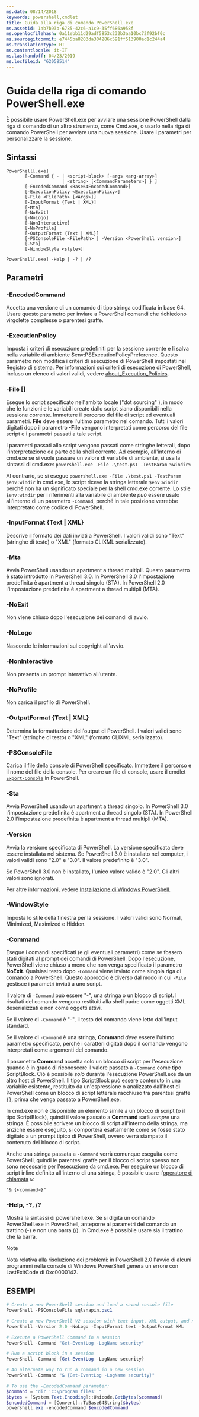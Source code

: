```yaml
---
ms.date: 08/14/2018
keywords: powershell,cmdlet
title: Guida alla riga di comando PowerShell.exe
ms.assetid: 1ab7b93b-6785-42c6-a1c9-35ff686a958f
ms.openlocfilehash: 0a11ebb11d29adf5853c232b3aa10bc72f92bf0c
ms.sourcegitcommit: e7445ba8203da304286c591ff513900ad1c244a4
ms.translationtype: HT
ms.contentlocale: it-IT
ms.lasthandoff: 04/23/2019
ms.locfileid: "62058514"
---
```

# <a name="powershellexe-command-line-help"></a>Guida della riga di comando PowerShell.exe

È possibile usare PowerShell.exe per avviare una sessione PowerShell dalla riga di comando di un altro strumento, come Cmd.exe, o usarlo nella riga di comando PowerShell per avviare una nuova sessione. Usare i parametri per personalizzare la sessione.

## <a name="syntax"></a>Sintassi

```syntax
PowerShell[.exe]
       [-Command { - | <script-block> [-args <arg-array>]
                     | <string> [<CommandParameters>] } ]
       [-EncodedCommand <Base64EncodedCommand>]
       [-ExecutionPolicy <ExecutionPolicy>]
       [-File <FilePath> [<Args>]]
       [-InputFormat {Text | XML}]
       [-Mta]
       [-NoExit]
       [-NoLogo]
       [-NonInteractive]
       [-NoProfile]
       [-OutputFormat {Text | XML}]
       [-PSConsoleFile <FilePath> | -Version <PowerShell version>]
       [-Sta]
       [-WindowStyle <style>]

PowerShell[.exe] -Help | -? | /?
```

## <a name="parameters"></a>Parametri

### <a name="-encodedcommand-base64encodedcommand"></a>-EncodedCommand <Base64EncodedCommand>

Accetta una versione di un comando di tipo stringa codificata in base 64. Usare questo parametro per inviare a PowerShell comandi che richiedono virgolette complesse o parentesi graffe.

### <a name="-executionpolicy-executionpolicy"></a>-ExecutionPolicy <ExecutionPolicy>

Imposta i criteri di esecuzione predefiniti per la sessione corrente e li salva nella variabile di ambiente $env:PSExecutionPolicyPreference. Questo parametro non modifica i criteri di esecuzione di PowerShell impostati nel Registro di sistema. Per informazioni sui criteri di esecuzione di PowerShell, incluso un elenco di valori validi, vedere [about_Execution_Policies](/powershell/module/microsoft.powershell.core/about/about_execution_policies).

### <a name="-file-filepath-parameters"></a>-File <FilePath> \[<Parameters>]

Esegue lo script specificato nell'ambito locale ("dot sourcing" ), in modo che le funzioni e le variabili create dallo script siano disponibili nella sessione corrente. Immettere il percorso del file di script ed eventuali parametri. **File** deve essere l'ultimo parametro nel comando. Tutti i valori digitati dopo il parametro **-File** vengono interpretati come percorso del file script e i parametri passati a tale script.

I parametri passati allo script vengono passati come stringhe letterali, dopo l'interpretazione da parte della shell corrente. Ad esempio, all'interno di cmd.exe se si vuole passare un valore di variabile di ambiente, si usa la sintassi di cmd.exe: `powershell.exe -File .\test.ps1 -TestParam %windir%`

Al contrario, se si esegue `powershell.exe -File .\test.ps1 -TestParam $env:windir` in cmd.exe, lo script riceve la stringa letterale `$env:windir` perché non ha un significato speciale per la shell cmd.exe corrente.
Lo stile `$env:windir` per i riferimenti alla variabile di ambiente _può_ essere usato all'interno di un parametro `-Command`, perché in tale posizione verrebbe interpretato come codice di PowerShell.

### <a name="-inputformat-text--xml"></a>\-InputFormat {Text | XML}

Descrive il formato dei dati inviati a PowerShell. I valori validi sono "Text" (stringhe di testo) o "XML" (formato CLIXML serializzato).

### <a name="-mta"></a>-Mta

Avvia PowerShell usando un apartment a thread multipli. Questo parametro è stato introdotto in PowerShell 3.0. In PowerShell 3.0 l'impostazione predefinita è apartment a thread singolo (STA). In PowerShell 2.0 l'impostazione predefinita è apartment a thread multipli (MTA).

### <a name="-noexit"></a>-NoExit

Non viene chiuso dopo l'esecuzione dei comandi di avvio.

### <a name="-nologo"></a>-NoLogo

Nasconde le informazioni sul copyright all'avvio.

### <a name="-noninteractive"></a>-NonInteractive

Non presenta un prompt interattivo all'utente.

### <a name="-noprofile"></a>-NoProfile

Non carica il profilo di PowerShell.

### <a name="-outputformat-text--xml"></a>-OutputFormat {Text | XML}

Determina la formattazione dell'output di PowerShell. I valori validi sono "Text" (stringhe di testo) o "XML" (formato CLIXML serializzato).

### <a name="-psconsolefile-filepath"></a>-PSConsoleFile <FilePath>

Carica il file della console di PowerShell specificato. Immettere il percorso e il nome del file della console. Per creare un file di console, usare il cmdlet [`Export-Console`](/powershell/module/Microsoft.PowerShell.Core/Export-Console) in PowerShell.

### <a name="-sta"></a>-Sta

Avvia PowerShell usando un apartment a thread singolo. In PowerShell 3.0 l'impostazione predefinita è apartment a thread singolo (STA). In PowerShell 2.0 l'impostazione predefinita è apartment a thread multipli (MTA).

### <a name="-version-powershell-version"></a>-Version <PowerShell Version>

Avvia la versione specificata di PowerShell. La versione specificata deve essere installata nel sistema. Se PowerShell 3.0 è installato nel computer, i valori validi sono "2.0" e "3.0". Il valore predefinito è "3.0".

Se PowerShell 3.0 non è installato, l'unico valore valido è "2.0". Gli altri valori sono ignorati.

Per altre informazioni, vedere [Installazione di Windows PowerShell](../../setup/installing-windows-powershell.md).

### <a name="-windowstyle-window-style"></a>-WindowStyle <Window style>

Imposta lo stile della finestra per la sessione. I valori validi sono Normal, Minimized, Maximized e Hidden.

### <a name="-command"></a>-Command

Esegue i comandi specificati (e gli eventuali parametri) come se fossero stati digitati al prompt dei comandi di PowerShell.
Dopo l'esecuzione, PowerShell viene chiuso a meno che non venga specificato il parametro **NoExit**.
Qualsiasi testo dopo `-Command` viene inviato come singola riga di comando a PowerShell.
Questo approccio è diverso dal modo in cui `-File` gestisce i parametri inviati a uno script.

Il valore di `-Command` può essere "-", una stringa o un blocco di script.
I risultati del comando vengono restituiti alla shell padre come oggetti XML deserializzati e non come oggetti attivi.

Se il valore di `-Command` è "-", il testo del comando viene letto dall'input standard.

Se il valore di `-Command` è una stringa, **Command** _deve_ essere l'ultimo parametro specificato, perché i caratteri digitati dopo il comando vengono interpretati come argomenti del comando.

Il parametro **Command** accetta solo un blocco di script per l'esecuzione quando è in grado di riconoscere il valore passato a `-Command` come tipo ScriptBlock.
Ciò è possibile _solo_ durante l'esecuzione PowerShell.exe da un altro host di PowerShell.
Il tipo ScriptBlock può essere contenuto in una variabile esistente, restituito da un'espressione o analizzato dall'host di PowerShell come un blocco di script letterale racchiuso tra parentesi graffe `{}`, prima che venga passato a PowerShell.exe.

In cmd.exe non è disponibile un elemento simile a un blocco di script (o il tipo ScriptBlock), quindi il valore passato a **Command** sarà _sempre_ una stringa.
È possibile scrivere un blocco di script all'interno della stringa, ma anziché essere eseguito, si comporterà esattamente come se fosse stato digitato a un prompt tipico di PowerShell, ovvero verrà stampato il contenuto del blocco di script.

Anche una stringa passata a `-Command` verrà comunque eseguita come PowerShell, quindi le parentesi graffe per il blocco di script spesso non sono necessarie per l'esecuzione da cmd.exe.
Per eseguire un blocco di script inline definito all'interno di una stringa, è possibile usare l'[operatore di chiamata](/powershell/module/microsoft.powershell.core/about/about_operators#call-operator-) `&`:

```console
"& {<command>}"
```

### <a name="-help---"></a>-Help, -?, /?

Mostra la sintassi di powershell.exe. Se si digita un comando PowerShell.exe in PowerShell, anteporre ai parametri del comando un trattino (-) e non una barra (/). In Cmd.exe è possibile usare sia il trattino che la barra.

> [!NOTE]
> Nota relativa alla risoluzione dei problemi: in PowerShell 2.0 l'avvio di alcuni programmi nella console di Windows PowerShell genera un errore con LastExitCode di 0xc0000142.

## <a name="examples"></a>ESEMPI

```powershell
# Create a new PowerShell session and load a saved console file
PowerShell -PSConsoleFile sqlsnapin.psc1

# Create a new PowerShell V2 session with text input, XML output, and no logo
PowerShell -Version 2.0 -NoLogo -InputFormat text -OutputFormat XML

# Execute a PowerShell Command in a session
PowerShell -Command "Get-EventLog -LogName security"

# Run a script block in a session
PowerShell -Command {Get-EventLog -LogName security}

# An alternate way to run a command in a new session
PowerShell -Command "& {Get-EventLog -LogName security}"

# To use the -EncodedCommand parameter:
$command = "dir 'c:\program files' "
$bytes = [System.Text.Encoding]::Unicode.GetBytes($command)
$encodedCommand = [Convert]::ToBase64String($bytes)
powershell.exe -encodedCommand $encodedCommand
```

